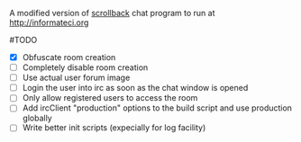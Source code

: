 A modified version of [scrollback](https://github.com/scrollback/scrollback)
chat program to run at http://informateci.org

#TODO
- [x] Obfuscate room creation
- [ ] Completely disable room creation
- [ ] Use actual user forum image
- [ ] Login the user into irc as soon as the chat window is opened
- [ ] Only allow registered users to access the room
- [ ] Add ircClient "production" options to the build script and use production globally
- [ ] Write better init scripts (expecially for log facility)
